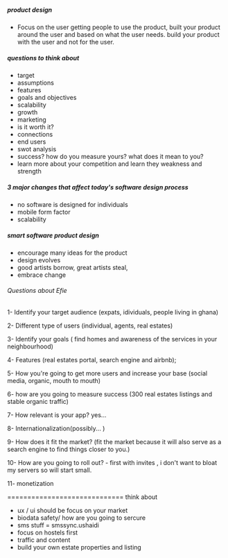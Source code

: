 ##### product design

- Focus on the user
getting people to use the product, built your product around the user and based on what the user needs. build your product with the user and not for the user.

##### questions to think about

- target
- assumptions
- features
- goals and objectives
- scalability
- growth
- marketing
- is it worth it?
- connections
- end users
- swot analysis
- success?  how do you measure yours? what does it mean to you?
- learn more about your competition and learn they weakness and strength

##### 3 major changes that affect today's software design process

- no software is designed for individuals
- mobile form factor 
- scalability

##### smart software product design

- encourage many ideas for the product
- design evolves
- good artists borrow, great artists steal,
- embrace change

###### Questions about Efie

1- Identify your target audience (expats, idividuals, people living in ghana)

2- Different type of users (individual, agents, real estates)

3- Identify your goals ( find homes and awareness of the services in your neighbourhood)

4- Features (real estates portal, search engine and airbnb);

5- How you're going to get more users and increase your base (social media, organic, mouth to mouth)

6- how are you going to measure success (300 real estates listings and stable organic traffic)

7- How relevant is your app? yes...

8- Internationalization(possibly... )

9- How does it fit the market? (fit the market because it will also serve as a search engine to find things closer to you.)

10- How are you going to roll out? - first with invites , i don't want to bloat my servers so will start small.

11- monetization




=============================
think about

- ux / ui should be focus on your market
- biodata safety/ how are you going to sercure
- sms stuff = smssync.ushaidi
- focus on  hostels first
- traffic and content
- build your own estate properties and listing

